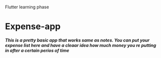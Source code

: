 Flutter learning phase
# Expense-app
<h5>This is a pretty basic app that works same as notes. You can put your expense list here and have a cleaar idea how much money you re putting in after a certain perios of time

